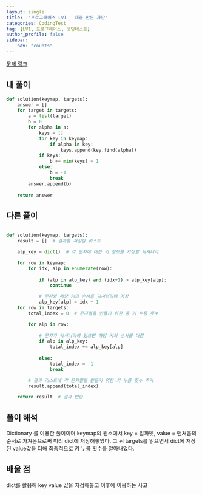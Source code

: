 ```yaml
---
layout: single
title:  "프로그래머스 LV1 - 대충 만든 자판"
categories: CodingTest
tag: [LV1, 프로그래머스, 코딩테스트]
author_profile: false
sidebar: 
    nav: "counts"
---
```


[문제 링크](https://school.programmers.co.kr/learn/courses/30/lessons/160586)

## 내 풀이

```python
def solution(keymap, targets):
    answer = []
    for target in targets:
        a = list(target)
        b = 0
        for alpha in a:
            keys = []
            for key in keymap:
                if alpha in key:
                    keys.append(key.find(alpha))
            if keys:
                b += min(keys) + 1
            else:
                b = -1
                break
        answer.append(b)
        
    return answer
```

## 다른 풀이
```python

def solution(keymap, targets):
    result = []  # 결과를 저장할 리스트

    alp_key = dict()  # 각 문자에 대한 키 정보를 저장할 딕셔너리

    for row in keymap:
        for idx, alp in enumerate(row):
           
            if (alp in alp_key) and (idx+1) > alp_key[alp]:
                continue

            # 문자와 해당 키의 순서를 딕셔너리에 저장
            alp_key[alp] = idx + 1
    for row in targets:
        total_index = 0  # 문자열을 만들기 위한 총 키 누름 횟수

        for alp in row:
           
            # 문자가 딕셔너리에 있으면 해당 키의 순서를 더함
            if alp in alp_key:
                total_index += alp_key[alp]
               
            else:
                total_index = -1
                break

        # 결과 리스트에 각 문자열을 만들기 위한 키 누름 횟수 추가
        result.append(total_index)

    return result  # 결과 반환
```

## 풀이 해석

Dictionary 를 이용한 풀이이며
keymap의 원소에서 key = 알파벳, value =  맨처음의 순서로 가져옴으로써
미리 dict에 저장해놓았다.
그 뒤 targets를 읽으면서 dict에 저장된 value값을 더해
최종적으로 키 누름 횟수를 알아내었다.

## 배울 점
dict를 활용해 key value 값을 지정해놓고 이후에 이용하는 사고